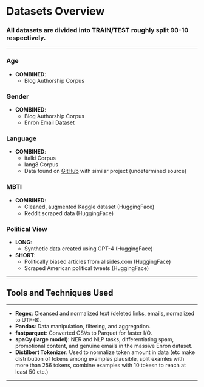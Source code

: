 # Datasets Overview

### All datasets are divided into TRAIN/TEST roughly split 90-10 respectively.
---

### Age
- **COMBINED**:
  - Blog Authorship Corpus

### Gender
- **COMBINED**:
  - Blog Authorship Corpus
  - Enron Email Dataset

### Language
- **COMBINED**:
  - italki Corpus
  - lang8 Corpus
  - Data found on [GitHub](https://github.com/Tejas-Nanaware/Native-Language-Identification/tree/master) with similar project (undetermined source)

### MBTI
- **COMBINED**:
  - Cleaned, augmented Kaggle dataset (HuggingFace)
  - Reddit scraped data (HuggingFace)

### Political View
- **LONG**:
  - Synthetic data created using GPT-4 (HuggingFace)
- **SHORT**:
  - Politically biased articles from allsides.com (HuggingFace)
  - Scraped American political tweets (HuggingFace)
---

## Tools and Techniques Used
---
- **Regex**: Cleansed and normalized text (deleted links, emails, normalized to UTF-8).  
- **Pandas**: Data manipulation, filtering, and aggregation.  
- **fastparquet**: Converted CSVs to Parquet for faster I/O.  
- **spaCy (large model)**: NER and NLP tasks, differentiating spam, promotional content, and genuine emails in the massive Enron dataset.
- **Distilbert Tokenizer**: Used to normalize token amount in data (etc make distribution of tokens among examples plausible, split examles with more than 256 tokens, combine examples with 10 tokesn to reach at least 50 etc.)
---